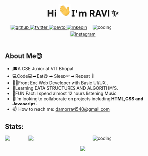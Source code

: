 <h1 align="center">𝗛i <img src="https://github.com/ABSphreak/ABSphreak/blob/master/gifs/Hi.gif" height="40px" width="40px">𝗜'𝗺 RAVI ✨</h1>
<img align = "right" alt = "coding" width = "220"  src = "https://user-images.githubusercontent.com/87522195/177504295-f59f5969-dbf9-4092-9695-868fdd399afe.png">



<div align="center">
<a href="https://github.com/ravithemore" target="_blank">
<img src=https://img.shields.io/badge/github-%2324292e.svg?&style=for-the-badge&logo=github&logoColor=white alt=github style="margin-bottom: 5px;" />
</a>
<a href="https://twitter.com/ravithemore" target="_blank">
<img src=https://img.shields.io/badge/twitter-%2300acee.svg?&style=for-the-badge&logo=twitter&logoColor=white alt=twitter style="margin-bottom: 5px;" />
</a>
<a href="https://dev.to/ravithemore" target="_blank">
<img src=https://img.shields.io/badge/dev.to-%2308090A.svg?&style=for-the-badge&logo=dev.to&logoColor=white alt=devto style="margin-bottom: 5px;" />
</a>
<a href="https://www.linkedin.com/in/ravimdamor9450/" target="_blank">
<img src=https://img.shields.io/badge/linkedin-%231E77B5.svg?&style=for-the-badge&logo=linkedin&logoColor=white alt=linkedin style="margin-bottom: 5px;" />
</a>
</a>
<a href="https://instagram.com/ravithemore" target="_blank">
<img src=https://img.shields.io/badge/instagram-%23000000.svg?&style=for-the-badge&logo=instagram&logoColor=white alt=instagram style="margin-bottom: 5px;" />
</a>  
</div>  

<br />


## About Me😊
- 🎓A CSE Junior at VIT Bhopal
- 💻Code💻➡ Eat😋 ➡ Sleep💤 ➡ Repeat 🔁
- 👨‍💻Front End Web Developer with Basic UI/UX .
- 📖Learning DATA STRUCTURES AND ALGORITHM'S.
- 🎈FUN Fact: I spend almost 12 hours listening Music
- 👯I’m looking to collaborate on projects including <B>HTML,CSS and Javascript </B>. <br>
- 📫 How to reach me: damorravi540@gmail.com <br>




 
 
 




## Stats:

 <img align = "right" alt = "coding" width = "220"  src = "https://user-images.githubusercontent.com/87522195/180365630-6936f99c-6c3c-470f-9551-dfc0a8d0c40f.png">
</p>

 <p>
   <img width='350' src="https://github-readme-stats.vercel.app/api?username=ravithemore&show_icons=true&theme=radical" /> &nbsp &nbsp &nbsp &nbsp &nbsp &nbsp &nbsp   <img width='350' src="https://github-readme-streak-stats.herokuapp.com/?user=ravithemore" />
  









<p align="center">
  <img src="https://capsule-render.vercel.app/api?type=waving&color=gradient&height=80&section=footer"/>
</p>


